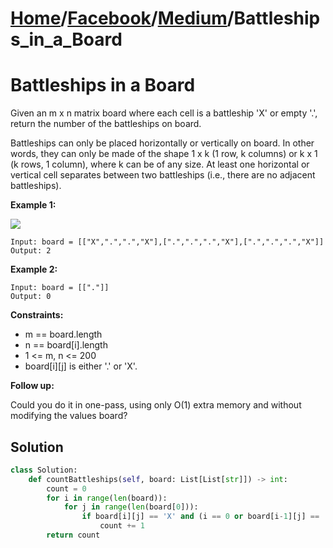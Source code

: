 # [Home](./../..)/[Facebook](./..)/[Medium](./)/Battleships_in_a_Board
<h1>Battleships in a Board</h1>

<p>
Given an m x n matrix board where each cell is a battleship 'X' or empty '.', return the number of the battleships on board.

Battleships can only be placed horizontally or vertically on board. In other words, they can only be made of the shape 1 x k (1 row, k columns) or k x 1 (k rows, 1 column), where k can be of any size. At least one horizontal or vertical cell separates between two battleships (i.e., there are no adjacent battleships).
</p>

<b>Example 1:</b>

<img src="https://assets.leetcode.com/uploads/2021/04/10/battelship-grid.jpg">

    Input: board = [["X",".",".","X"],[".",".",".","X"],[".",".",".","X"]]
    Output: 2
    
<b>Example 2:</b>

    Input: board = [["."]]
    Output: 0

<b>Constraints:</b>

- m == board.length
- n == board[i].length
- 1 <= m, n <= 200
- board[i][j] is either '.' or 'X'.

<b>Follow up:</b>

Could you do it in one-pass, using only O(1) extra memory and without modifying the values board?

<h2>Solution</h2>

```python
class Solution:
    def countBattleships(self, board: List[List[str]]) -> int:
        count = 0
        for i in range(len(board)):
            for j in range(len(board[0])):
                if board[i][j] == 'X' and (i == 0 or board[i-1][j] == '.') and (j == 0 or board[i][j-1] == '.'):
                    count += 1
        return count
```
